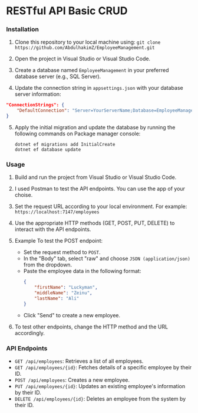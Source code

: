 # RESTful API Basic CRUD

### Installation

1. Clone this repository to your local machine using:
   ```git clone https://github.com/AbdulhakimZ/EmployeeManagement.git```

   
3. Open the project in Visual Studio or Visual Studio Code.

4. Create a database named `EmployeeManagement` in your preferred database server (e.g., SQL Server).

5. Update the connection string in `appsettings.json` with your database server information:
```json
"ConnectionStrings": {
    "DefaultConnection": "Server=YourServerName;Database=EmployeeManagement;Integrated Security=True;"
}
```
5. Apply the initial migration and update the database by running the following commands on Package manager console:
   ```
   dotnet ef migrations add InitialCreate
   dotnet ef database update
   ```
### Usage

1. Build and run the project from Visual Studio or Visual Studio Code.

2. I used Postman to test the API endpoints. You can use the app of your choise.

3. Set the request URL according to your local environment. For example: `https://localhost:7147/employees`

4. Use the appropriate HTTP methods (GET, POST, PUT, DELETE) to interact with the API endpoints.

5. Example To test the POST endpoint:
   - Set the request method to `POST`.
   - In the "Body" tab, select "raw" and choose `JSON (application/json)` from the dropdown.
   - Paste the employee data in the following format:
     ```json
     {
         "firstName": "Luckyman",
         "middleName": "Zeinu",
         "lastName": "Ali"
     }
     ```
   - Click "Send" to create a new employee.

6. To test other endpoints, change the HTTP method and the URL accordingly.

### API Endpoints

- `GET /api/employees`: Retrieves a list of all employees.
- `GET /api/employees/{id}`: Fetches details of a specific employee by their ID.
- `POST /api/employees`: Creates a new employee.
- `PUT /api/employees/{id}`: Updates an existing employee's information by their ID.
- `DELETE /api/employees/{id}`: Deletes an employee from the system by their ID.

